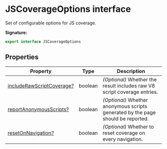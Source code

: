 # JSCoverageOptions interface

Set of configurable options for JS coverage.

**Signature:**

```typescript
export interface JSCoverageOptions
```

## Properties

| Property                                                                               | Type    | Description                                                                           |
| -------------------------------------------------------------------------------------- | ------- | ------------------------------------------------------------------------------------- |
| [includeRawScriptCoverage?](./puppeteer.jscoverageoptions.includerawscriptcoverage.md) | boolean | <i>(Optional)</i> Whether the result includes raw V8 script coverage entries.         |
| [reportAnonymousScripts?](./puppeteer.jscoverageoptions.reportanonymousscripts.md)     | boolean | <i>(Optional)</i> Whether anonymous scripts generated by the page should be reported. |
| [resetOnNavigation?](./puppeteer.jscoverageoptions.resetonnavigation.md)               | boolean | <i>(Optional)</i> Whether to reset coverage on every navigation.                      |
